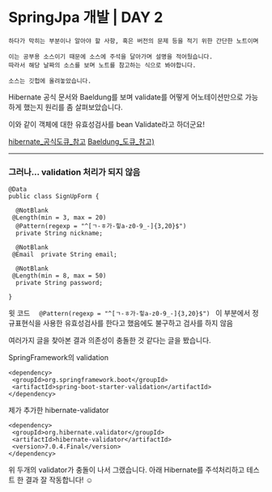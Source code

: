 # SpringJpa 개발 | DAY 2
```
하다가 막히는 부분이나 알아야 할 사항, 혹은 버전의 문제 등을 적기 위한 간단한 노트이며

이는 공부용 소스이기 때문에 소스에 주석을 달아가며 설명을 적어뒀습니다.
따라서 해당 날짜의 소스를 보며 노트를 참고하는 식으로 봐야합니다.

소스는 깃헙에 올려놓았습니다.
```

Hibernate 공식 문서와 Baeldung를 보며 validate를 어떻게 어노테이션만으로 가능하게 했는지 원리를 좀 살펴보았습니다. 

이와 같이 객체에 대한 유효성검사를 bean Validate라고 하더군요!

[hibernate_공식도큐_참고](https://docs.jboss.org/hibernate/validator/7.0/reference/en-US/html_single/#preface)
[Baeldung_도큐_참고)](https://www.baeldung.com/javax-validation)


---
### 그러나... validation 처리가 되지 않음
```
@Data  
public class SignUpForm {  
  
  @NotBlank  
 @Length(min = 3, max = 20)  
  @Pattern(regexp = "^[ㄱ-ㅎ가-힣a-z0-9_-]{3,20}$")  
  private String nickname;  
  
  @NotBlank  
 @Email  private String email;  
  
  @NotBlank  
 @Length(min = 8, max = 50)  
  private String password;  
  
}
```

윗 코드 ```   @Pattern(regexp = "^[ㄱ-ㅎ가-힣a-z0-9_-]{3,20}$")  ``` 이 부분에서 정규표현식을 사용한 유효성검사를 한다고 했음에도 불구하고 검사를 하지 않음

여러가지 글을 찾아본 결과 의존성이 충돌한 것 같다는 글을 봤습니다.

SpringFramework의 validation
```
<dependency>  
 <groupId>org.springframework.boot</groupId>  
 <artifactId>spring-boot-starter-validation</artifactId>  
</dependency>
```
제가 추가한 hibernate-validator
```
<dependency>  
 <groupId>org.hibernate.validator</groupId> 
 <artifactId>hibernate-validator</artifactId> 
 <version>7.0.4.Final</version>
</dependency>
```
위 두개의 validator가 충돌이 나서 그랬습니다.
아래 Hibernate를 주석처리하고 테스트 한 결과 잘 작동합니다! ☺



